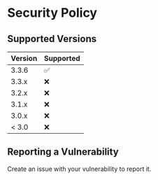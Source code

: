 # Security Policy

## Supported Versions

| Version | Supported          |
| ------- | ------------------ |
| 3.3.6   | :white_check_mark: |
| 3.3.x   | :x:                |
| 3.2.x   | :x:                |
| 3.1.x   | :x:                |
| 3.0.x   | :x:                |
| < 3.0   | :x:                |

## Reporting a Vulnerability

Create an issue with your vulnerability to report it.
